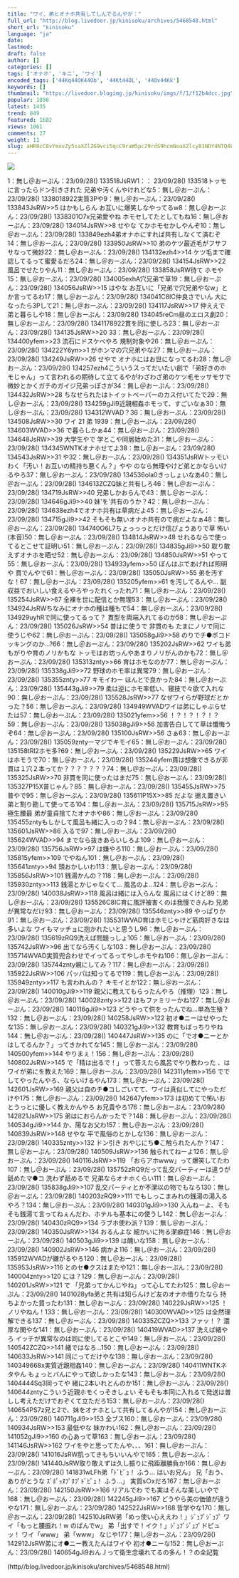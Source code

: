 ```yaml
---
title: "ワイ、弟とオナホ共有してしんでるんやが："
full_url: "http://blog.livedoor.jp/kinisoku/archives/5468548.html"
short_url: "kinisoku"
language: "ja"
date: 
lastmod: 
draft: false
author: []
categories: []
tags: ['オナホ', 'キニ', 'ワイ']
encoded_tags: ['44Kq44OK44Ob', '44Kt44OL', '44Ov44Kk']
keywords: []
thumbnail: "https://livedoor.blogimg.jp/kinisoku/imgs/f/1/f12b4dcc.jpg"
popular: 1098
latest: 1435
trend: 849
featured: 1602
views: 1061
comments: 27
weight: 11
slug: aHR0cC8vYmxvZy5saXZlZG9vci5qcC9raW5pc29rdS9hcmNoaXZlcy81NDY4NTQ4Lmh0bWw=
---
```


![](https://livedoor.blogimg.jp/kinisoku/imgs/f/1/f12b4dcc.jpg)

1：無し＠おーぷん：23/09/28() 133518JsRW1：： 23/09/28() 133518トッモに言ったらドン引きされた 兄弟や汚くんやけれどな5：無し＠おーぷん：23/09/28() 1338018922実質3Pや9：無し＠おーぷん：23/09/28() 133843JsRW>>5 はかもしらん お互いに爆笑しなやってるw8：無し＠おーぷん：23/09/28() 1338301O7x兄弟愛やね ホモセしてたとしてもね16：無し＠おーぷん：23/09/28() 134014JsRW>>8 せやな てかホモセかしやんぞ10：無し＠おーぷん：23/09/28() 133849ezh4弟オナホにすれば共有しなくて済むぞ14：無し＠おーぷん：23/09/28() 133950JsRW>>10 弟のケツ最近毛がフサフサなって微妙22：無し＠おーぷん：23/09/28() 134132ezh4>>14 ケツ毛まで確認してるって蜜愛るだろ24：無し＠おーぷん：23/09/28() 134154JsRW>>22 風呂でせたりやん11：無し＠おーぷん：23/09/28() 133858JsRW待て ホモや15：無し＠おーぷん：23/09/28() 134005exhA穴兄弟で草19：無し＠おーぷん：23/09/28() 134056JsRW>>15 はやな お互いに「兄弟で穴兄弟やなw」とか言ってるわ17：無し＠おーぷん：23/09/28() 134041C8IC仲良さでいん 大になったら3Pして21：無し＠おーぷん：23/09/28() 134117JsRW>>17 仲ええで 弟と暮らしや18：無し＠おーぷん：23/09/28() 134045reCm昼のエロス劇20：無し＠おーぷん：23/09/28() 1341178922貫を同に使しろ23：無し＠おーぷん：23/09/28() 134135JsRW>>20 33：無し＠おーぷん：23/09/28() 134400yfem>>23 流石にドスケベやろ 規制対象や26：無し＠おーぷん：23/09/28() 134222Y6yn>>1 がホンマの穴兄弟やな27：無し＠おーぷん：23/09/28() 134249JsRW>>26 せやで オナホにはお世になってるわ28：無し＠おーぷん：23/09/28() 134257ezh4こういうスってだいたい創で「弟好きのホモじゃん」って言われるの期待して立てるやがわざわざ弟のケツ毛モッサモサで微妙とかくガチのガイジ兄弟っぽさが34：無し＠おーぷん：23/09/28() 134432JsRW>>28 ちなせられたはトイットペーパーのカス付いてたで29：無し＠おーぷん：23/09/28() 134259gJi9近親相姦ホモって、すごいなぁ30：無し＠おーぷん：23/09/28() 134312WVAD？36：無し＠おーぷん：23/09/28() 134508JsRW>>30 ワイ 21 弟 1939：無し＠おーぷん：23/09/28() 134603WVAD>>36 で暮らしかぁ44：無し＠おーぷん：23/09/28() 134648JsRW>>39 大学生やで 学とこや同居始めた31：無し＠おーぷん：23/09/28() 134345WNTKオナホせてよ38：無し＠おーぷん：23/09/28() 134543JsRW>>31 や32：無し＠おーぷん：23/09/28() 134351JsRWトッモいわく「汚い！お互いの精持ち悪くん？」やや のなら無理やけど弟とかならいけるやろ37：無し＠おーぷん：23/09/28() 134536ola0きっしょいなあ40：無し＠おーぷん：23/09/28() 134613ZCZQ妹と共有しろ46：無し＠おーぷん：23/09/28() 134719JsRW>>40 兄弟しかおらんで43：無し＠おーぷん：23/09/28() 134646gJi9>>40 妹'を'共有のうか？42：無し＠おーぷん：23/09/28() 134638ezh4でオナホ共有は草病だよ45：無し＠おーぷん：23/09/28() 134715gJi9>>42 そもそも無いオナホ共有ので病だよなぁ48：無し＠おーぷん：23/09/28() 134740O6L7ちょっっっとだけ信ぴょうありで草 怖い(本音)50：無し＠おーぷん：23/09/28() 134814JsRW>>48 せれるならで使ってるとこせて証明い51：無し＠おーぷん：23/09/28() 134835gJi9>>50 取り敢えずオナホを晒せ52：無し＠おーぷん：23/09/28() 134850JsRW>>51 やって55：無し＠おーぷん：23/09/28() 134933yfem>>50 ぽんはぶであげれば照明や 貫でんやで61：無し＠おーぷん：23/09/28() 135050JsRW>>55 弟を汚すな！67：無し＠おーぷん：23/09/28() 135205yfem>>61 を汚してるんや... 副収益でおいしい食えるやろやったれくったれ71：無し＠おーぷん：23/09/28() 135254JsRW>>67 全裸を世に配信とか無理53：無し＠おーぷん：23/09/28() 134924JsRWちなみにオナホの種は種もで54：無し＠おーぷん：23/09/28() 134929uyhRで同に使ってるって？ 貫型を両端入れてるのか58：無し＠おーぷん：23/09/28() 135026JsRW>>54 普はに使うで 非貫のも たまにノリで同に使うじや62：無し＠おーぷん：23/09/28() 135058gJi9>>58 のりでチ●ポコドッキングのか…?66：無し＠おーぷん：23/09/28() 135202JsRW>>62 ワイも弟もがりや育のノリかもな トッモはお坊っんやあまりノリがんのかも72：無し＠おーぷん：23/09/28() 135313znty>>66 育はホモなのか77：無し＠おーぷん：23/09/28() 135338gJi9>>72 野球のホモ率は異常79：無し＠おーぷん：23/09/28() 135355znty>>77 キモイわー ほんとで良かった84：無し＠おーぷん：23/09/28() 135443gJi9>>79 柔は逆にホモ率低い、寝技で々欲て入れな90：無し＠おーぷん：23/09/28() 135528JsRW>>77 なぜワイらが野球だとかった？56：無し＠おーぷん：23/09/28() 134949WVADワイは弟にしゃぶらせたは57：無し＠おーぷん：23/09/28() 135021yfem>>56 ！？！？！？！？59：無し＠おーぷん：23/09/28() 135038gJi9>>56 加害告白してて草は懺悔うぞ64：無し＠おーぷん：23/09/28() 135100JsRW>>56 さぁ63：無し＠おーぷん：23/09/28() 135059zntyーマジでキモイ65：無し＠おーぷん：23/09/28() 135158tRl2ホモ多?69：無し＠おーぷん：23/09/28() 135229JsRW>>65 ワイはホモうで70：無し＠おーぷん：23/09/28() 135244yfem貫は想像できるが非貫は１穴２本ってか？？？？？？？74：無し＠おーぷん：23/09/28() 135325JsRW>>70 非貫を同に使ったはまだ75：無し＠おーぷん：23/09/28() 135327P15X普じゃん？85：無し＠おーぷん：23/09/28() 135455JsRW>>75 普やで95：無し＠おーぷん：23/09/28() 135611P15X>>85 だよな 据え置きい弟と割り勘して使ってる104：無し＠おーぷん：23/09/28() 135715JsRW>>95 極生腰最 弟が童貞捨てたオナホや86：無し＠おーぷん：23/09/28() 135455zntyもしかして風呂も緒に入っの？94：無し＠おーぷん：23/09/28() 135601JsRW>>86 入るで97：無し＠おーぷん：23/09/28() 135624WVAD>>94 までなら抜きあらいしろよ109：無し＠おーぷん：23/09/28() 135756JsRW>>97 は嫌やろ110：無し＠おーぷん：23/09/28() 135815yfem>>109 でやねん101：無し＠おーぷん：23/09/28() 135641znty>>94 頭おかしいわ113：無し＠おーぷん：23/09/28() 135856JsRW>>101 銭湯かんの？118：無し＠おーぷん：23/09/28() 135930znty>>113 銭湯とかじゃなくて… 風呂のよ…124：無し＠おーぷん：23/09/28() 140038JsRW>>118 風呂は緒には入らんな 風呂にはくけど89：無し＠おーぷん：23/09/28() 135526C8IC育に風評被害くのは我慢できんわ 兄弟が異常なだけ93：無し＠おーぷん：23/09/28() 135546znty>>89 やっぱりか91：無し＠おーぷん：23/09/28() 135531WVAD育はホモじゃけど筋肉好きなは多いよな ワイもマッチョに抱かれたいと思うし96：無し＠おーぷん：23/09/28() 135619zRQ9洗えば問題っしょ105：無し＠おーぷん：23/09/28() 135742JsRW>>96 出てなら汚くしな103：無し＠おーぷん：23/09/28() 135714WVAD実質兜合わせでイってるってやしホモやね106：無し＠おーぷん：23/09/28() 135744znty親にしてみ？117：無し＠おーぷん：23/09/28() 135922JsRW>>106 パッパは知ってるで119：無し＠おーぷん：23/09/28() 135949znty>>117 も言われんの？ キモイとか122：無し＠おーぷん：23/09/28() 140010gJi9>>119 親父に教えてもらったんやろ（推理）123：無し＠おーぷん：23/09/28() 140028znty>>122 ほもファミリーかね127：無し＠おーぷん：23/09/28() 140116gJi9>>123 どうやって供をったんでね…単為生殖？132：無し＠おーぷん：23/09/28() 140258JsRW>>122 初オ●ニーはせやったな135：無し＠おーぷん：23/09/28() 140321gJi9>>132 教育もばっちりやね144：無し＠おーぷん：23/09/28() 140447JsRW>>135 のに「でオ●ニーとかはしてるんか？」ってきかれてな145：無し＠おーぷん：23/09/28() 140500yfem>>144 やりまぇ！156：無し＠おーぷん：23/09/28() 140802JsRW>>145 で「精は出るで！」って答えたら風呂でやり教わった 、はワイが弟にを教えた169：無し＠おーぷん：23/09/28() 142311yfem>>156 ででしてやったんやろ、ならいけるやん173：無し＠おーぷん：23/09/28() 142601JsRW>>169 親父は自のチ●コしごいてて、ワイは真似してにやっただけや175：無し＠おーぷん：23/09/28() 142647yfem>>173 は初めてで怖いおとうっとに優しく教えかんやろ お兄貴やろ176：無し＠おーぷん：23/09/28() 142821JsRW>>175 弟はにおらんかったで？148：無し＠おーぷん：23/09/28() 140534gJi9>>144 か、陽なお父わ157：無し＠おーぷん：23/09/28() 140839JsRW>>148 せやな 平で風俗のとかしな136：無し＠おーぷん：23/09/28() 140335znty>>132 ドン引き おやじにち●こ触られたんか？147：無し＠おーぷん：23/09/28() 140509JsRW>>136 触られてねーよ126：無し＠おーぷん：23/09/28() 140116JsRW>>119 「おらアホwww」って爆笑してたわ107：無し＠おーぷん：23/09/28() 135752zRQ9だって乱交パーティーは違うが舐めたマ●コ 洗わず舐めるで 兄弟ならオナホくらい111：無し＠おーぷん：23/09/28() 135838gJi9>>107 乱交パーティとか不潔以の物でもなろ130：無し＠おーぷん：23/09/28() 140203zRQ9>>111 でもしっこまみれの銭湯の湯入るやろ？134：無し＠おーぷん：23/09/28() 140301gJi9>>130 入んねーよ、そもそも銭湯て言ってねぇんだわ、ホテルも基本にの使うし142：無し＠おーぷん：23/09/28() 140430zRQ9>>134 ラブホ使わ派？139：無し＠おーぷん：23/09/28() 140350JsRW>>134 おるんよな 細かいに拘る潔癖症146：無し＠おーぷん：23/09/28() 140503gJi9>>139 は醜いな158：無し＠おーぷん：23/09/28() 140902JsRW>>146 病かよ116：無し＠おーぷん：23/09/28() 135912WVADが嫌がるやろ120：無し＠おーぷん：23/09/28() 135953JsRW>>116 とのセ●クスはまたや121：無し＠おーぷん：23/09/28() 140004znty>>120 には？129：無し＠おーぷん：23/09/28() 140201JsRW>>121 で 「兄弟ってかんじやね」って心してたわ125：無し＠おーぷん：23/09/28() 1401028yfa弟と共有は知らんけど友のオナホ借りたなら 持ちよかった買ったわ131：無し＠おーぷん：23/09/28() 140229JsRW>>125 ！ ノリやねん！133：無し＠おーぷん：23/09/28() 140300WVAD>>125 は全然理解できる137：無し＠おーぷん：23/09/28() 140335ZCZQ>>133 ファッ！？ 濃厚な関やな141：無し＠おーぷん：23/09/28() 140419WVAD>>137 洗えば緒やろ イッチが異常なのは同に使してるとこや149：無し＠おーぷん：23/09/28() 140542ZCZQ>>141 緒ではなろ…150：無し＠おーぷん：23/09/28() 140633JsRW>>141 同にってだけやな138：無し＠おーぷん：23/09/28() 140349668x実質近親相姦140：無し＠おーぷん：23/09/28() 140411WNTKネタやん もょっとバんにやって欲しかったな143：無し＠おーぷん：23/09/28() 1404444Sq3同ってや 緒に2本いれとんのか151：無し＠おーぷん：23/09/28() 140644zntyこういう近親ホモくっそきしょい そもそも本同に入れるて発送は普しし考えただけでおぞくて立ただろ153：無し＠おーぷん：23/09/28() 140654PS7z兄と2で、妹をオナホとして共有してるんやが154：無し＠おーぷん：23/09/28() 140711gJi9>>153 全ブス160：無し＠おーぷん：23/09/28() 140934JsRW>>153 最低やな 妹かわい162：無し＠おーぷん：23/09/28() 141052gJi9>>160 の心あって草163：無し＠おーぷん：23/09/28() 141146JsRW>>162 ワイをやと思ってたんや、、、161：無し＠おーぷん：23/09/28() 141016JsRW肌ってきもちいいんやで165：無し＠おーぷん：23/09/28() 141440JsRW取り敢えずは久し振りに飛距離勝負か166：無し＠おーぷん：23/09/28() 141831wLFh弟「ﾄﾞﾋﾟｭ！ ふう... はいお兄ん」 兄「おう、ありがとうな ｽﾞﾎﾟｯﾇﾌﾟﾇﾌﾟﾄﾞﾋﾟｭ！ ふう...」 実質s○xだろ167：無し＠おーぷん：23/09/28() 142150JsRW>>166 リアルでわ でも実はそんな美しいやで168：無し＠おーぷん：23/09/28() 142245gJi9>>167 どうやら美の価値が違うやな171：無し＠おーぷん：23/09/28() 142522JsRW>>168 哲学やな170：無し＠おーぷん：23/09/28() 142510JsRW弟「めっ使い心ええわ！」ｼﾞｭﾌﾟｼﾞｭﾌﾟ ワイ「もっと腰振れ！w のばんでw」 弟「出すで！イク！」ｼﾞｭﾌﾟｼﾞｭﾌﾟドピュッ！ ワイ「www」 弟「www」 なじや177：無し＠おーぷん：23/09/28() 142912JsRW弟にオ●ニー教えたんはワイや 初オ●ニーな152：無し＠おーぷん：23/09/28() 140654gJi9おんＪって衛生念壊れてるの多ん！？の全記覧

(http//blog.livedoor.jp/kinisoku/archives/5468548.html)
